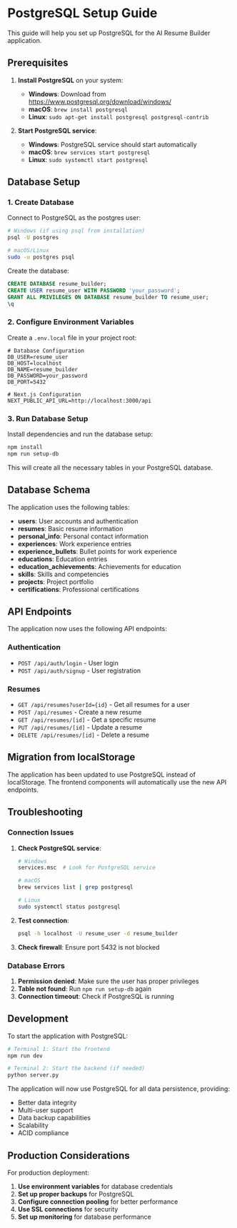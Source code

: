# PostgreSQL Setup Guide

This guide will help you set up PostgreSQL for the AI Resume Builder application.

## Prerequisites

1. **Install PostgreSQL** on your system:
   - **Windows**: Download from https://www.postgresql.org/download/windows/
   - **macOS**: `brew install postgresql`
   - **Linux**: `sudo apt-get install postgresql postgresql-contrib`

2. **Start PostgreSQL service**:
   - **Windows**: PostgreSQL service should start automatically
   - **macOS**: `brew services start postgresql`
   - **Linux**: `sudo systemctl start postgresql`

## Database Setup

### 1. Create Database

Connect to PostgreSQL as the postgres user:

```bash
# Windows (if using psql from installation)
psql -U postgres

# macOS/Linux
sudo -u postgres psql
```

Create the database:

```sql
CREATE DATABASE resume_builder;
CREATE USER resume_user WITH PASSWORD 'your_password';
GRANT ALL PRIVILEGES ON DATABASE resume_builder TO resume_user;
\q
```

### 2. Configure Environment Variables

Create a `.env.local` file in your project root:

```env
# Database Configuration
DB_USER=resume_user
DB_HOST=localhost
DB_NAME=resume_builder
DB_PASSWORD=your_password
DB_PORT=5432

# Next.js Configuration
NEXT_PUBLIC_API_URL=http://localhost:3000/api
```

### 3. Run Database Setup

Install dependencies and run the database setup:

```bash
npm install
npm run setup-db
```

This will create all the necessary tables in your PostgreSQL database.

## Database Schema

The application uses the following tables:

- **users**: User accounts and authentication
- **resumes**: Basic resume information
- **personal_info**: Personal contact information
- **experiences**: Work experience entries
- **experience_bullets**: Bullet points for work experience
- **educations**: Education entries
- **education_achievements**: Achievements for education
- **skills**: Skills and competencies
- **projects**: Project portfolio
- **certifications**: Professional certifications

## API Endpoints

The application now uses the following API endpoints:

### Authentication
- `POST /api/auth/login` - User login
- `POST /api/auth/signup` - User registration

### Resumes
- `GET /api/resumes?userId={id}` - Get all resumes for a user
- `POST /api/resumes` - Create a new resume
- `GET /api/resumes/[id]` - Get a specific resume
- `PUT /api/resumes/[id]` - Update a resume
- `DELETE /api/resumes/[id]` - Delete a resume

## Migration from localStorage

The application has been updated to use PostgreSQL instead of localStorage. The frontend components will automatically use the new API endpoints.

## Troubleshooting

### Connection Issues

1. **Check PostgreSQL service**:
   ```bash
   # Windows
   services.msc  # Look for PostgreSQL service
   
   # macOS
   brew services list | grep postgresql
   
   # Linux
   sudo systemctl status postgresql
   ```

2. **Test connection**:
   ```bash
   psql -h localhost -U resume_user -d resume_builder
   ```

3. **Check firewall**: Ensure port 5432 is not blocked

### Database Errors

1. **Permission denied**: Make sure the user has proper privileges
2. **Table not found**: Run `npm run setup-db` again
3. **Connection timeout**: Check if PostgreSQL is running

## Development

To start the application with PostgreSQL:

```bash
# Terminal 1: Start the frontend
npm run dev

# Terminal 2: Start the backend (if needed)
python server.py
```

The application will now use PostgreSQL for all data persistence, providing:
- Better data integrity
- Multi-user support
- Data backup capabilities
- Scalability
- ACID compliance

## Production Considerations

For production deployment:

1. **Use environment variables** for database credentials
2. **Set up proper backups** for PostgreSQL
3. **Configure connection pooling** for better performance
4. **Use SSL connections** for security
5. **Set up monitoring** for database performance 